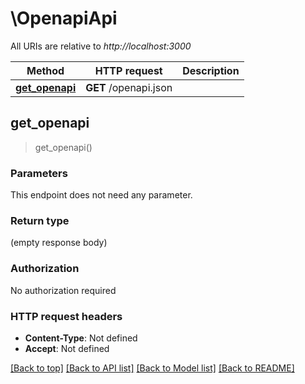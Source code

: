 # \OpenapiApi

All URIs are relative to *http://localhost:3000*

Method | HTTP request | Description
------------- | ------------- | -------------
[**get_openapi**](OpenapiApi.md#get_openapi) | **GET** /openapi.json | 



## get_openapi

> get_openapi()


### Parameters

This endpoint does not need any parameter.

### Return type

 (empty response body)

### Authorization

No authorization required

### HTTP request headers

- **Content-Type**: Not defined
- **Accept**: Not defined

[[Back to top]](#) [[Back to API list]](../README.md#documentation-for-api-endpoints) [[Back to Model list]](../README.md#documentation-for-models) [[Back to README]](../README.md)

